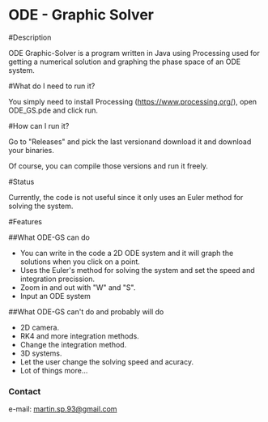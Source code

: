 ODE - Graphic Solver
==================

#Description

ODE Graphic-Solver is a program written in Java using Processing used for getting a numerical solution and graphing the phase space of an ODE system.

#What do I need to run it?

You simply need to install Processing (https://www.processing.org/), open ODE_GS.pde and click run.

#How can I run it?

Go to "Releases" and pick the last versionand download it and download your binaries.

Of course, you can compile those versions and run it freely.

#Status

Currently, the code is not useful since it only uses an Euler method for solving the system.

#Features

##What ODE-GS can do

- You can write in the code a 2D ODE system and it will graph the solutions when you click on a point.
- Uses the Euler's method for solving the system and set the speed and integration precission.
- Zoom in and out with "W" and "S".
- Input an ODE system

##What ODE-GS can't do and probably will do

- 2D camera.
- RK4 and more integration methods.
- Change the integration method.
- 3D systems.
- Let the user change the solving speed and acuracy.
- Lot of things more...

### Contact

e-mail: martin.sp.93@gmail.com

